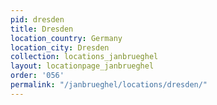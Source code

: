 ```yaml
---
pid: dresden
title: Dresden
location_country: Germany
location_city: Dresden
collection: locations_janbrueghel
layout: locationpage_janbrueghel
order: '056'
permalink: "/janbrueghel/locations/dresden/"
---
```

